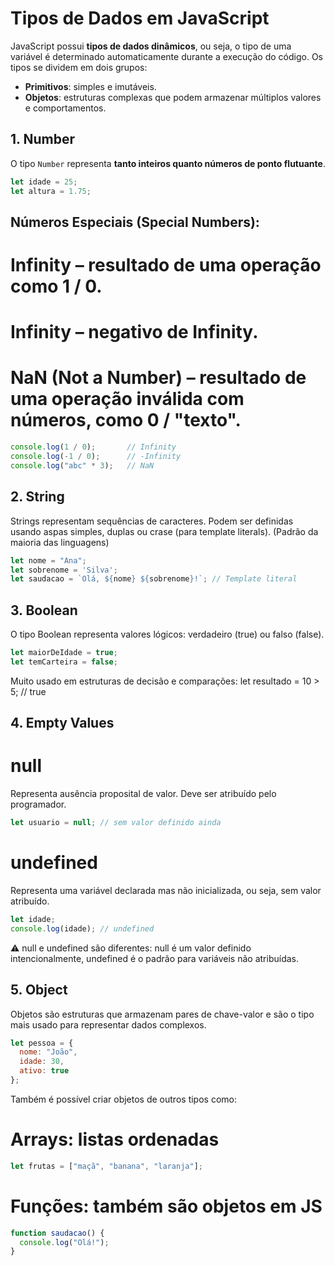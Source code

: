 # Tipos de Dados em JavaScript

JavaScript possui **tipos de dados dinâmicos**, ou seja, o tipo de uma variável é determinado automaticamente durante a execução do código. Os tipos se dividem em dois grupos:

- **Primitivos**: simples e imutáveis.
- **Objetos**: estruturas complexas que podem armazenar múltiplos valores e comportamentos.

## 1. Number

O tipo `Number` representa **tanto inteiros quanto números de ponto flutuante**.

```javascript
let idade = 25;
let altura = 1.75;
```

## Números Especiais (Special Numbers):

# Infinity – resultado de uma operação como 1 / 0.

# Infinity – negativo de Infinity.

# NaN (Not a Number) – resultado de uma operação inválida com números, como 0 / "texto".

```javascript
console.log(1 / 0);       // Infinity
console.log(-1 / 0);      // -Infinity
console.log("abc" * 3);   // NaN
```

## 2. String 

Strings representam sequências de caracteres. Podem ser definidas usando aspas simples, duplas ou crase (para template literals).
(Padrão da maioria das linguagens)

```javascript
let nome = "Ana";
let sobrenome = 'Silva';
let saudacao = `Olá, ${nome} ${sobrenome}!`; // Template literal
```

## 3. Boolean

O tipo Boolean representa valores lógicos: verdadeiro (true) ou falso (false).

```javascript
let maiorDeIdade = true;
let temCarteira = false;
```

Muito usado em estruturas de decisão e comparações:
let resultado = 10 > 5; // true

## 4. Empty Values

# null
Representa ausência proposital de valor. Deve ser atribuído pelo programador.
```javascript
let usuario = null; // sem valor definido ainda
```
# undefined
Representa uma variável declarada mas não inicializada, ou seja, sem valor atribuído.
```javascript
let idade;
console.log(idade); // undefined
```

⚠️ null e undefined são diferentes: null é um valor definido intencionalmente, undefined é o padrão para variáveis não atribuídas.

## 5. Object

Objetos são estruturas que armazenam pares de chave-valor e são o tipo mais usado para representar dados complexos.

```javascript
let pessoa = {
  nome: "João",
  idade: 30,
  ativo: true
};
```

Também é possível criar objetos de outros tipos como:

# Arrays: listas ordenadas
```javascript
let frutas = ["maçã", "banana", "laranja"];
```
# Funções: também são objetos em JS
```javascript
function saudacao() {
  console.log("Olá!");
}
```
